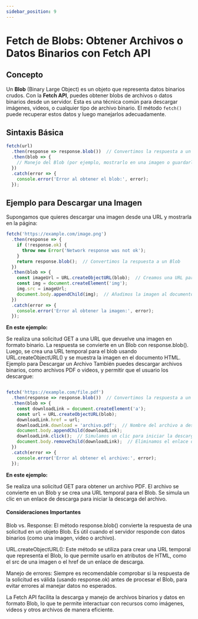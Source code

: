 ```yaml
---
sidebar_position: 9
---
```

# Fetch de Blobs: Obtener Archivos o Datos Binarios con Fetch API

## Concepto

Un **Blob** (Binary Large Object) es un objeto que representa datos binarios crudos. Con la **Fetch API**, puedes obtener blobs de archivos o datos binarios desde un servidor. Esta es una técnica común para descargar imágenes, videos, o cualquier tipo de archivo binario. El método `fetch()` puede recuperar estos datos y luego manejarlos adecuadamente.

## Sintaxis Básica

```js
fetch(url)
  .then(response => response.blob())  // Convertimos la respuesta a un Blob
  .then(blob => {
    // Manejo del Blob (por ejemplo, mostrarlo en una imagen o guardarlo)
  })
  .catch(error => {
    console.error('Error al obtener el blob:', error);
  });
  ```
## Ejemplo para Descargar una Imagen
Supongamos que quieres descargar una imagen desde una URL y mostrarla en la página:

```js
fetch('https://example.com/image.png')
  .then(response => {
    if (!response.ok) {
      throw new Error('Network response was not ok');
    }
    return response.blob();  // Convertimos la respuesta a un Blob
  })
  .then(blob => {
    const imageUrl = URL.createObjectURL(blob);  // Creamos una URL para el Blob
    const img = document.createElement('img');
    img.src = imageUrl;
    document.body.appendChild(img);  // Añadimos la imagen al documento
  })
  .catch(error => {
    console.error('Error al obtener la imagen:', error);
  });
  ```
**En este ejemplo:**

Se realiza una solicitud GET a una URL que devuelve una imagen en formato binario.
La respuesta se convierte en un Blob con response.blob().
Luego, se crea una URL temporal para el blob usando URL.createObjectURL() y se muestra la imagen en el documento HTML.
Ejemplo para Descargar un Archivo
También puedes descargar archivos binarios, como archivos PDF o videos, y permitir que el usuario los descargue:

```js

fetch('https://example.com/file.pdf')
  .then(response => response.blob())  // Convertimos la respuesta a un Blob
  .then(blob => {
    const downloadLink = document.createElement('a');
    const url = URL.createObjectURL(blob);
    downloadLink.href = url;
    downloadLink.download = 'archivo.pdf';  // Nombre del archivo a descargar
    document.body.appendChild(downloadLink);
    downloadLink.click();  // Simulamos un clic para iniciar la descarga
    document.body.removeChild(downloadLink);  // Eliminamos el enlace del DOM
  })
  .catch(error => {
    console.error('Error al obtener el archivo:', error);
  });
  ```
**En este ejemplo:**

Se realiza una solicitud GET para obtener un archivo PDF.
El archivo se convierte en un Blob y se crea una URL temporal para el Blob.
Se simula un clic en un enlace de descarga para iniciar la descarga del archivo.

#### Consideraciones Importantes

Blob vs. Response: El método response.blob() convierte la respuesta de una solicitud en un objeto Blob. Es útil cuando el servidor responde con datos binarios (como una imagen, video o archivo).

URL.createObjectURL(): Este método se utiliza para crear una URL temporal que representa el Blob, lo que permite usarlo en atributos de HTML, como el src de una imagen o el href de un enlace de descarga.

Manejo de errores: Siempre es recomendable comprobar si la respuesta de la solicitud es válida (usando response.ok) antes de procesar el Blob, para evitar errores al manejar datos no esperados.

La Fetch API facilita la descarga y manejo de archivos binarios y datos en formato Blob, lo que te permite interactuar con recursos como imágenes, videos y otros archivos de manera eficiente.